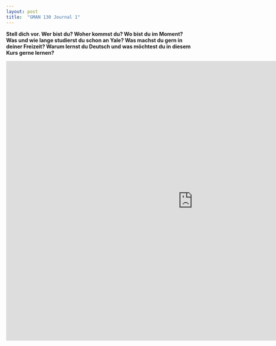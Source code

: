 ```yaml
---
layout: post
title:  "GMAN 130 Journal 1"
---
```


**Stell dich vor. Wer bist du? Woher kommst du? Wo bist du im Moment?
Was und wie lange studierst du schon an Yale? Was machst du gern in
deiner Freizeit? Warum lernst du Deutsch und was möchtest du in diesem
Kurs gerne lernen?**

<iframe width="1012" height="759" src="https://www.youtube.com/embed/RuT8PFxS478" frameborder="0" allow="accelerometer; autoplay; encrypted-media; gyroscope; picture-in-picture" allowfullscreen></iframe>

